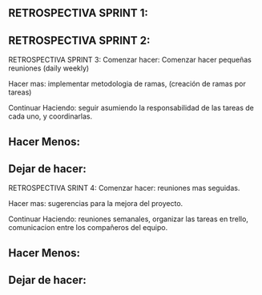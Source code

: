 RETROSPECTIVA SPRINT 1:
-
RETROSPECTIVA SPRINT 2:
-
RETROSPECTIVA SPRINT 3:
Comenzar hacer:
Comenzar hacer pequeñas reuniones (daily weekly)

Hacer mas: 
implementar metodologia de ramas, (creación de ramas por tareas)

Continuar Haciendo:
seguir asumiendo la responsabilidad de las tareas de cada uno, y coordinarlas.

Hacer Menos:
-

Dejar de hacer:
-
RETROSPECTIVA SRINT 4:
Comenzar hacer: 
reuniones mas seguidas.

Hacer mas:
sugerencias para la mejora del proyecto.

Continuar Haciendo: 
reuniones semanales, organizar las tareas en trello, comunicacion entre los compañeros del equipo.

Hacer Menos:
-
Dejar de hacer:
-